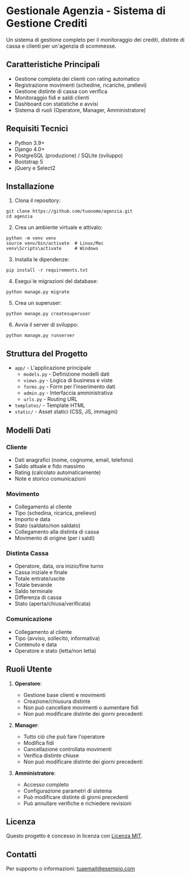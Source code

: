 # Gestionale Agenzia - Sistema di Gestione Crediti

Un sistema di gestione completo per il monitoraggio dei crediti, distinte di cassa e clienti per un'agenzia di scommesse.

## Caratteristiche Principali

- Gestione completa dei clienti con rating automatico
- Registrazione movimenti (schedine, ricariche, prelievi)
- Gestione distinte di cassa con verifica
- Monitoraggio fidi e saldi clienti
- Dashboard con statistiche e avvisi
- Sistema di ruoli (Operatore, Manager, Amministratore)

## Requisiti Tecnici 

- Python 3.9+
- Django 4.0+
- PostgreSQL (produzione) / SQLite (sviluppo)
- Bootstrap 5
- jQuery e Select2

## Installazione

1. Clona il repository:
```
git clone https://github.com/tuonome/agenzia.git
cd agenzia
```

2. Crea un ambiente virtuale e attivalo:
```
python -m venv venv
source venv/bin/activate  # Linux/Mac
venv\Scripts\activate     # Windows
```

3. Installa le dipendenze:
```
pip install -r requirements.txt
```

4. Esegui le migrazioni del database:
```
python manage.py migrate
```

5. Crea un superuser:
```
python manage.py createsuperuser
```

6. Avvia il server di sviluppo:
```
python manage.py runserver
```

## Struttura del Progetto

- `app/` - L'applicazione principale
  - `models.py` - Definizione modelli dati
  - `views.py` - Logica di business e viste
  - `forms.py` - Form per l'inserimento dati
  - `admin.py` - Interfaccia amministrativa
  - `urls.py` - Routing URL
- `templates/` - Template HTML
- `static/` - Asset statici (CSS, JS, immagini)

## Modelli Dati

### Cliente
- Dati anagrafici (nome, cognome, email, telefono)
- Saldo attuale e fido massimo
- Rating (calcolato automaticamente)
- Note e storico comunicazioni

### Movimento
- Collegamento al cliente
- Tipo (schedina, ricarica, prelievo)
- Importo e data
- Stato (saldato/non saldato)
- Collegamento alla distinta di cassa
- Movimento di origine (per i saldi)

### Distinta Cassa
- Operatore, data, ora inizio/fine turno
- Cassa iniziale e finale
- Totale entrate/uscite
- Totale bevande
- Saldo terminale
- Differenza di cassa
- Stato (aperta/chiusa/verificata)

### Comunicazione
- Collegamento al cliente
- Tipo (avviso, sollecito, informativa)
- Contenuto e data
- Operatore e stato (letta/non letta)

## Ruoli Utente

1. **Operatore**:
   - Gestione base clienti e movimenti
   - Creazione/chiusura distinte
   - Non può cancellare movimenti o aumentare fidi
   - Non può modificare distinte dei giorni precedenti

2. **Manager**:
   - Tutto ciò che può fare l'operatore
   - Modifica fidi
   - Cancellazione controllata movimenti
   - Verifica distinte chiuse
   - Non può modificare distinte dei giorni precedenti

3. **Amministratore**:
   - Accesso completo
   - Configurazione parametri di sistema
   - Può modificare distinte di giorni precedenti
   - Può annullare verifiche e richiedere revisioni

## Licenza

Questo progetto è concesso in licenza con [Licenza MIT](LICENSE).

## Contatti

Per supporto o informazioni: tuaemail@esempio.com